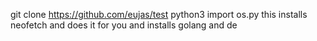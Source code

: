 git clone https://github.com/eujas/test
python3 import os.py
this installs neofetch and does it for you and
installs golang and de
